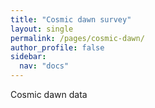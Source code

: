 ```yaml
---
title: "Cosmic dawn survey"
layout: single
permalink: /pages/cosmic-dawn/
author_profile: false
sidebar:
  nav: "docs"
---
```


Cosmic dawn data
